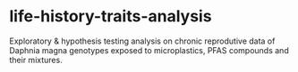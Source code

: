 # life-history-traits-analysis
Exploratory & hypothesis testing analysis on chronic reprodutive data of Daphnia magna genotypes exposed to microplastics, PFAS compounds and their mixtures.
